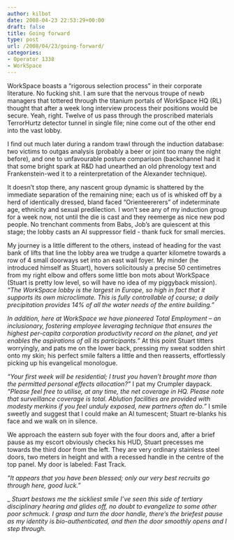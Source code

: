 ```yaml
---
author: kilbot
date: 2008-04-23 22:53:29+00:00
draft: false
title: Going forward
type: post
url: /2008/04/23/going-forward/
categories:
- Operator 1338
- WorkSpace
---
```


WorkSpace boasts a “rigorous selection process” in their corporate literature. No fucking shit. I am sure that the nervous troupe of newb managers that tottered through the titanium portals of WorkSpace HQ (RL) thought that after a week long interview process their positions would be secure. Yeah, right. Twelve of us pass through the proscribed materials TerrorHurtz detector tunnel in single file; nine come out of the other end into the vast lobby. 

I find out much later during a random trawl through the induction database: two victims to outgas analysis (probably a beer or joint too many the night before), and one to unfavourable posture comparison (backchannel had it that some bright spark at R&D had unearthed an old phrenology text and Frankenstein-wed it to a reinterpretation of the Alexander technique).

It doesn’t stop there, any nascent group dynamic is shattered by the immediate separation of the remaining nine; each us of is whisked off by a herd of identically dressed, bland faced “Orienteererers” of indeterminate age, ethnicity and sexual predilection. I won’t see any of my induction group for a week now, not until the die is cast and they reemerge as nice new pod people. No trenchant comments from Babs, Job’s are quiescent at this stage; the lobby casts an AI suppressor field - thank fuck for small mercies.

My journey is a little different to the others, instead of heading for the vast bank of lifts that line the lobby area we trudge a quarter kilometre towards a row of 4 small doorways set into an east wall foyer. My minder (he introduced himself as Stuart), hovers solicitously a precise 50 centimetres from my right elbow and offers some little bon mots about WorkSpace (Stuart is pretty low level, so will have no idea of my piggyback mission).
_“The WorkSpace lobby is the largest in Europe, so high in fact that it supports its own microclimate. This is fully controllable of course; a daily precipitation provides 14% of all the water needs of the entire building.”_

_In addition, here at WorkSpace we have pioneered Total Employment – an inclusionary, fostering employee leveraging technique that ensures the highest per-capita corporation productivity record on the planet, and yet enables the aspirations of all its participants.”_
At this point Stuart titters worryingly, and pats me on the lower back, pressing my sweat sodden shirt onto my skin; his perfect smile falters a little and then reasserts, effortlessly picking up his evangelical monologue.

_“Your first week will be residential; I trust you haven’t brought more than the permitted personal effects allocation?”_
I pat my Crumpler daypack.
_“Please feel free to utilise, at any time, the net coverage in HQ. Please note that surveillance coverage is total. Ablution facilities are provided with modesty merkins if you feel unduly exposed, new partners often do.”_
I smile sweetly and suggest that I could make an AI tumescent; Stuart re-blanks his face and we walk on in silence.

We approach the eastern sub foyer with the four doors and, after a brief pause as my escort obviously checks his HUD, Stuart precesses me towards the third door from the left. They are very ordinary stainless steel doors, two meters in height and with a recessed handle in the centre of the top panel. My door is labeled: Fast Track. 

_"It appears that you have been blessed; only our very best recruits go through here, good luck.”_

_ _Stuart bestows me the sickliest smile I’ve seen this side of tertiary disciplinary hearing and glides off, no doubt to evangelize to some other poor schmuck. I grasp and turn the door handle, there’s the briefest pause as my identity is bio-authenticated, and then the door smoothly opens and I step through._

